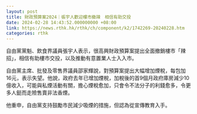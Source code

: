 ```yaml
---
layout: post
title: 財政預算案2024｜張宇人歡迎樓市撤辣　相信有助交投
date: 2024-02-28 14:43:52.000000000 +08:00
link: https://news.rthk.hk/rthk/ch/component/k2/1742269-20240228.htm
categories: rthk
---
```


自由黨黨魁、飲食界議員張宇人表示，很高興財政預算案提出全面撤銷樓市「辣招」，相信有助樓市交投，以及推動有意置業人士入入市。

自由黨主席、批發及零售界議員邵家輝說，對預算案提出大幅增加煙稅，每包加16元，表示失望。他說，政府去年已增加煙稅，加稅後的首9個月政府庫房減少10億收入，可能與私煙活動有關，擔心煙稅愈加，只會令不法分子的利錢愈多，令更多人鋌而走險售賣非法香煙。

他重申，自由黨支持鼓勵市民減少吸煙的措施，但認為從宣傳教育入手。
